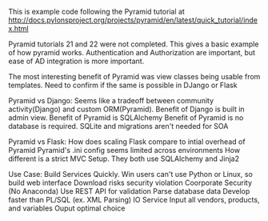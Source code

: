 This is example code following the Pyramid tutorial at http://docs.pylonsproject.org/projects/pyramid/en/latest/quick_tutorial/index.html

Pyramid tutorials 21 and 22 were not completed.
This gives a basic example of how pyramid works.
Authentication and Authorization are important, but
ease of AD integration is more important.

The most interesting benefit of Pyramid was view
classes being usable from templates.  Need to confirm
if the same is possible in DJango or Flask


Pyramid vs Django:
Seems like a tradeoff between
    community activity(Django) and custom ORM(Pyramid).
Benefit of Django is built in admin view.
Benefit of Pyramid is SQLAlchemy
Benefit of Pyramid is no database is required.  SQLite
    and migrations aren't needed for SOA

Pyramid vs Flask: How does scaling Flask compare to
    intial overhead of Pyramid
Pyramid's .ini config seems limited across environments
How different is a strict MVC Setup.  They both use
    SQLAlchemy and Jinja2

Use Case: Build Services Quickly.
    Win users can't use Python or Linux, so build web interface
        Download risks security violation
        Coorporate Security (No Anaconda)
    Use REST API for validation
    Parse database data
        Develop faster than PL/SQL (ex. XML Parsing)
    IO Service
        Input all vendors, products, and variables
        Ouput optimal choice


